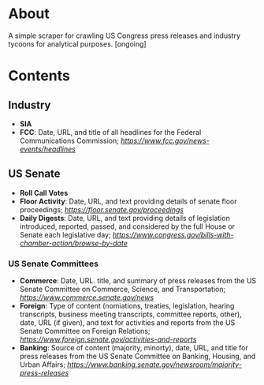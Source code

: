 # About

A simple scraper for crawling US Congress press releases and industry tycoons for analytical purposes. [ongoing]

# Contents


## Industry

*  __SIA__
* __FCC__: Date, URL, and title of all headlines for the Federal Communications Commission;  _https://www.fcc.gov/news-events/headlines_

## US Senate

* __Roll Call Votes__
* __Floor Activity__: Date, URL, and text providing details of senate floor proceedings;  _https://floor.senate.gov/proceedings_
* __Daily Digests__: Date, URL, and text providing details of legislation introduced, reported, passed, and considered by the full House or Senate each legislative day; _https://www.congress.gov/bills-with-chamber-action/browse-by-date_

### US Senate Committees
* __Commerce__:  Date, URL. title, and summary of press releases from the US Senate Committee on Commerce, Science, and Transportation; _https://www.commerce.senate.gov/news_
* __Foreign__:  Type of content (nomiations, treaties, legislation, hearing transcripts, business meeting transcripts, committee reports, other), date, URL (if given), and text for activities and reports from the US Senate Committee on Foreign Relations; _https://www.foreign.senate.gov/activities-and-reports_
* __Banking__: Source of content (majority, minorty), date, URL, and title for press releases from the US Senate Committee on Banking, Housing, and Urban Affairs; _https://www.banking.senate.gov/newsroom/majority-press-releases_



